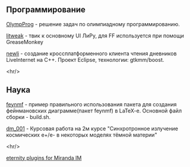 <h2>Программирование</h2>

<a href='http://code.google.com/p/qrepo/source/browse/#svn/branches/Programming/OlympProg'>OlympProg</a> - решение задач по олимпиадному программированию.

<a href='http://code.google.com/p/qrepo/source/browse/branches/Scripts/litweak.user.js'>litweak</a> - твик к основному UI ЛиРу, для FF используется при помощи GreaseMonkey

<a href='http://code.google.com/p/qrepo/source/browse/#svn/branches/newli'>newli</a> - создание кроссплатформенного клиента чтения дневников LiveInternet на C++. Проект Eclipse, технологии: gtkmm/boost.



&lt;hr/&gt;


<h2>Наука</h2>

<a href='http://code.google.com/p/qrepo/source/browse/#svn/branches/feynmf'>feynmf</a> - пример правильного использования пакета для создания фейнмановских диаграмме(пакет feynmf) в LaTeX-e. Основной файл сборки - build.sh.

<a href='http://code.google.com/p/qrepo/source/browse/#svn/branches/dm_001'>dm_001</a> - Курсовая работа на 2м курсе "Синхротронное излучение космических e+/e- в некоторых моделях тёмной материи"



&lt;hr/&gt;


<a href='http://code.google.com/p/eternityplugins/'>eternity plugins for Miranda IM</a>